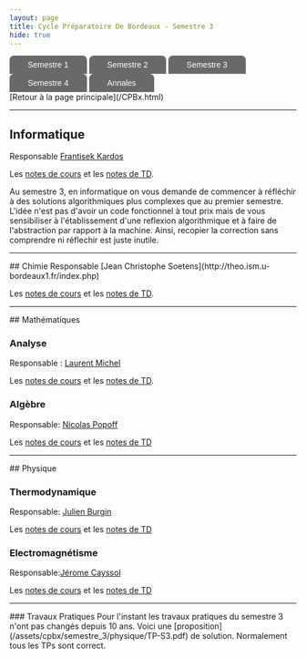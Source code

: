 ```yaml
---
layout: page
title: Cycle Préparatoire De Bordeaux - Semestre 3
hide: true
---
```

<ul id="menu-demo2">
	<li><a href="/cpbx_page/cpbx_semestre_1.html">Semestre 1</a>
		<ul>
			<li><a href="/cpbx_page/cpbx_semestre_1.html#chimie">Chimie</a></li>
			<li><a href="/cpbx_page/cpbx_semestre_1.html#informatique">Informatique</a></li>
			<li><a href="/cpbx_page/cpbx_semestre_1.html#mathématiques">Mathématiques</a></li>
			<li><a href="/cpbx_page/cpbx_semestre_1.html#physique">Physique</a></li>
		</ul>
	</li>
	<li><a href="/cpbx_page/cpbx_semestre_2.html">Semestre 2</a>
		<ul>
			<li><a href="/cpbx_page/cpbx_semestre_2.html#chimie">Chimie</a></li>
			<li><a href="/cpbx_page/cpbx_semestre_2.html#mathématiques">Mathématiques</a></li>
			<li><a href="/cpbx_page/cpbx_semestre_2.html#physique">Physique</a></li>
		</ul>
	</li>
	<li><a href="/cpbx_page/cpbx_semestre_3.html">Semestre 3</a>
		<ul>
			<li><a href="/cpbx_page/cpbx_semestre_3.html#informatique">Informatique</a></li>
			<li><a href="/cpbx_page/cpbx_semestre_3.html#chimie">Chimie</a></li>
			<li><a href="/cpbx_page/cpbx_semestre_3.html#mathématiques">Mathématiques</a></li>
			<li><a href="/cpbx_page/cpbx_semestre_3.html#physique">Physique</a></li>
		</ul>
	</li>
	<li><a href="/cpbx_page/cpbx_semestre_4.html">Semestre 4</a>
		<ul>
			<li><a href="/cpbx_page/cpbx_semestre_4.html#informatique">Informatique</a></li>
			<li><a href="/cpbx_page/cpbx_semestre_4.html#mathématiques">Mathématiques</a></li>
			<li><a href="/cpbx_page/cpbx_semestre_4.html#physique">Physique</a></li>
			<li><a href="/cpbx_page/cpbx_semestre_4.html#projet">Projet</a></li>
		</ul>
	</li>
  <li><a href="https://drive.google.com/drive/folders/1iUi3fgIwU2xYA9xYfzsXzyWoZMD29Jyo">Annales</a></li>
</ul>
[Retour à la page principale](/CPBx.html)
<hr>

## Informatique
Responsable [Frantisek Kardos](https://www.labri.fr/index.php?n=Annuaires.Profile&id=Kardos_ID1346656366)

Les [notes de cours](/assets/cpbx/semestre_3/informatique/cours.pdf) et les
[notes de TD](/assets/cpbx/semestre_3/informatique/TD.pdf).

Au semestre 3, en informatique on vous demande de commencer à réfléchir à des
solutions algorithmiques plus complexes que au premier semestre. L'idée n'est
pas d'avoir un code fonctionnel à tout prix mais de vous sensibiliser à
l'établissement d'une reflexion algorithmique et à faire de l'abstraction par
rapport à la machine. Ainsi, recopier la correction sans comprendre ni réflechir est juste inutile.

<hr>
## Chimie
Responsable [Jean Christophe Soetens](http://theo.ism.u-bordeaux1.fr/index.php)

Les [notes de cours](/assets/cpbx/semestre_3/Chimie-cours.pdf) et les [notes de TD](/assets/cpbx/semestre_3/Chimie-TD.pdf).

<hr>
## Mathématiques

### Analyse
Responsable : [Laurent Michel](https://www.math.u-bordeaux.fr/~lamichel/enseignement.html)

Les [notes de cours](/assets/cpbx/semestre_3/maths/ncours.pdf) et les [notes de TD](/assets/cpbx/semestre_3/maths/ntd.pdf).


### Algèbre
Responsable: [Nicolas Popoff](https://www.math.u-bordeaux.fr/~npopoff/)

Les [notes de cours](/assets/cpbx/semestre_3/maths/gcours.pdf) et les [notes de TD](/assets/cpbx/semestre_3/maths/gtd.pdf)

<hr>
## Physique

### Thermodynamique
Responsable: [Julien Burgin]()

Les [notes de cours](/assets/cpbx/semestre_3/physique/Thermo-cours.pdf) et les [notes de TD](/assets/cpbx/semestre_3/physique/Thermo-TD.pdf)

### Electromagnétisme
Responsable:[Jérome Cayssol](https://www.loma.cnrs.fr/jerome-cayssol/) 

Les [notes de cours](/assets/cpbx/semestre_3/physique/Electromagnétisme-cours.pdf) et les [notes de TD](/assets/cpbx/semestre_3/physique/Electromagnétisme-TD.pdf) 

<hr>
### Travaux Pratiques
Pour l'instant les travaux pratiques du semestre 3 n'ont pas changés depuis 10
ans. Voici une [proposition](/assets/cpbx/semestre_3/physique/TP-S3.pdf) de
solution. Normalement tous les TPs sont correct. 

<style>#menu-demo2, #menu-demo2 ul{
padding:0;
margin:0;
list-style:none;
text-align:left;
}
#menu-demo2 li{
display:inline-block;
position:relative;
border-radius:8px 8px 0 0;
}
#menu-demo2 ul li{
display:inherit;
border-radius:0;
}
#menu-demo2 ul li:hover{
border-radius:0;
}
#menu-demo2 ul li:last-child{
border-radius:0 0 8px 8px;
}
#menu-demo2 ul{
position:absolute;
z-index: 1000;
max-height:0;
left: 0;
right: 0;
overflow:hidden;
-moz-transition: .8s all .3s;
-webkit-transition: .8s all .3s;
transition: .8s all .3s;
}
#menu-demo2 li:hover ul{
max-height:15em;
}
/* background des liens menus */
#menu-demo2 li:first-child{
background-color: #000000;
background-image:-webkit-linear-gradient(top, #696969 0%, #696969 100%);
background-image:linear-gradient(to bottom, #696969 0%, #696969 100%);
}
#menu-demo2 li:nth-child(2){
background-color: #729EBF;
background-image: -webkit-linear-gradient(top, #696969 0%, #696969 100%);
background-image:linear-gradient(to bottom, #696969 0%, #696969 100%);
}
#menu-demo2 li:nth-child(3){
background-color: #F6AD1A;
background-image:-webkit-linear-gradient(top, #696969 0%, #696969 100%);
background-image:linear-gradient(to bottom, #696969 0%, #696969 100%);
}
#menu-demo2 li:nth-child(4){
background-color: #CFFF6A;
background-image:-webkit-linear-gradient(top, #696969 0%, #696969 100%);
background-image:linear-gradient(to bottom, #696969 0%, #696969 100%);
}

#menu-demo2 li:last-child{
background-color: #CFFF6A;
background-image:-webkit-linear-gradient(top, #696969 0%, #696969 100%);
background-image:linear-gradient(to bottom, #696969 0%, #696969 100%);
}

/* background des liens sous menus */
#menu-demo2 li:first-child li{
background:#696969;
}
#menu-demo2 li:nth-child(2) li{
background:#696969;
}
#menu-demo2 li:nth-child(3) li{
background:#696969;
}
#menu-demo2 li:nth-child(4) li{
background:#696969;
}

#menu-demo2 li:last-child li{
background:#696969;
}

/* background des liens menus et sous menus au survol */
#menu-demo2 li:first-child:hover, #menu-demo2 li:first-child li:hover{
background:#65537A;
}
#menu-demo2 li:nth-child(2):hover, #menu-demo2 li:nth-child(2) li:hover{
background:#729EBF;
}
#menu-demo2 li:nth-child(3):hover, #menu-demo2 li:nth-child(3) li:hover{
background:#F6AD1A;
}
#menu-demo2 li:nth-child(4):hover, #menu-demo2 li:nth-child(4) li:hover{
background:#CFFF6A;
}

#menu-demo2 li:last-child:hover, #menu-demo2 li:last-child li:hover{
background:#FFFF6B;
}

/* les a href */
#menu-demo2 a{
text-decoration:none;
display:block;
padding:8px 32px;
color:#fff;
font-family:arial;
}
#menu-demo2 ul a{
padding:8px 0;
}
#menu-demo2 li:hover li a{
color:#fff;
text-transform:inherit;
}
#menu-demo2 li:hover a, #menu-demo2 li li:hover a{
color:#000;
}}</style>
